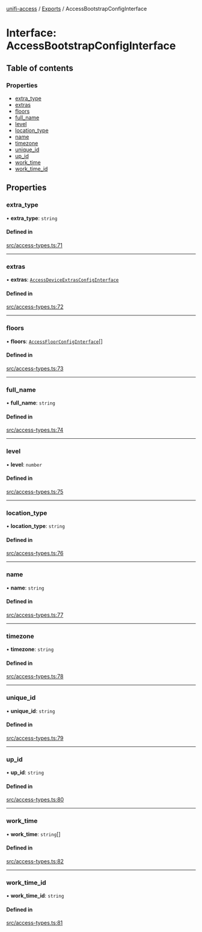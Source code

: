 [unifi-access](../README.md) / [Exports](../modules.md) / AccessBootstrapConfigInterface

# Interface: AccessBootstrapConfigInterface

## Table of contents

### Properties

- [extra\_type](AccessBootstrapConfigInterface.md#extra_type)
- [extras](AccessBootstrapConfigInterface.md#extras)
- [floors](AccessBootstrapConfigInterface.md#floors)
- [full\_name](AccessBootstrapConfigInterface.md#full_name)
- [level](AccessBootstrapConfigInterface.md#level)
- [location\_type](AccessBootstrapConfigInterface.md#location_type)
- [name](AccessBootstrapConfigInterface.md#name)
- [timezone](AccessBootstrapConfigInterface.md#timezone)
- [unique\_id](AccessBootstrapConfigInterface.md#unique_id)
- [up\_id](AccessBootstrapConfigInterface.md#up_id)
- [work\_time](AccessBootstrapConfigInterface.md#work_time)
- [work\_time\_id](AccessBootstrapConfigInterface.md#work_time_id)

## Properties

### extra\_type

• **extra\_type**: `string`

#### Defined in

[src/access-types.ts:71](https://github.com/hjdhjd/unifi-access/blob/ea613dd/src/access-types.ts#L71)

___

### extras

• **extras**: [`AccessDeviceExtrasConfigInterface`](AccessDeviceExtrasConfigInterface.md)

#### Defined in

[src/access-types.ts:72](https://github.com/hjdhjd/unifi-access/blob/ea613dd/src/access-types.ts#L72)

___

### floors

• **floors**: [`AccessFloorConfigInterface`](AccessFloorConfigInterface.md)[]

#### Defined in

[src/access-types.ts:73](https://github.com/hjdhjd/unifi-access/blob/ea613dd/src/access-types.ts#L73)

___

### full\_name

• **full\_name**: `string`

#### Defined in

[src/access-types.ts:74](https://github.com/hjdhjd/unifi-access/blob/ea613dd/src/access-types.ts#L74)

___

### level

• **level**: `number`

#### Defined in

[src/access-types.ts:75](https://github.com/hjdhjd/unifi-access/blob/ea613dd/src/access-types.ts#L75)

___

### location\_type

• **location\_type**: `string`

#### Defined in

[src/access-types.ts:76](https://github.com/hjdhjd/unifi-access/blob/ea613dd/src/access-types.ts#L76)

___

### name

• **name**: `string`

#### Defined in

[src/access-types.ts:77](https://github.com/hjdhjd/unifi-access/blob/ea613dd/src/access-types.ts#L77)

___

### timezone

• **timezone**: `string`

#### Defined in

[src/access-types.ts:78](https://github.com/hjdhjd/unifi-access/blob/ea613dd/src/access-types.ts#L78)

___

### unique\_id

• **unique\_id**: `string`

#### Defined in

[src/access-types.ts:79](https://github.com/hjdhjd/unifi-access/blob/ea613dd/src/access-types.ts#L79)

___

### up\_id

• **up\_id**: `string`

#### Defined in

[src/access-types.ts:80](https://github.com/hjdhjd/unifi-access/blob/ea613dd/src/access-types.ts#L80)

___

### work\_time

• **work\_time**: `string`[]

#### Defined in

[src/access-types.ts:82](https://github.com/hjdhjd/unifi-access/blob/ea613dd/src/access-types.ts#L82)

___

### work\_time\_id

• **work\_time\_id**: `string`

#### Defined in

[src/access-types.ts:81](https://github.com/hjdhjd/unifi-access/blob/ea613dd/src/access-types.ts#L81)
